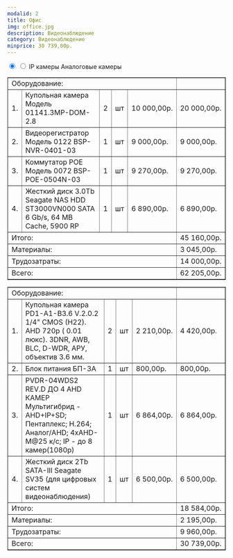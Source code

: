 ```yaml
---
modalid: 2
title: Офис
img: office.jpg
description: Видеонаблюдение
category: Видеонаблюдение
minprice: 30 739,00р.
---
```


<section class="tabs">
    <input id="tab_3" type="radio" name="tab2" checked="checked"/>
    <input id="tab_4" type="radio" name="tab2"/>
    <label for="tab_3" id="tab_l3">IP камеры</label>
    <label for="tab_4" id="tab_l4">Аналоговые камеры</label>
    <div style="clear:both"></div>
    <div class="tabs_cont">
        <div id="tab_c3">
            <table class="price" border="1">
                <tr class="result"><td colspan="5" align="left">Оборудование:</td><td></td></tr>
                <tr><td>1.</td><td>Купольная камера Модель 01141.3MP-DOM-2.8</td><td>2</td><td>шт</td><td>10 000,00р.</td><td>20 000,00р.</td></tr>
                <tr><td>2.</td><td>Видеорегистратор Модель 0122 BSP-NVR-0401-03</td><td>1</td><td>шт</td><td>9 000,00р.</td><td>9 000,00р.</td></tr>
                <tr><td>3.</td><td>Коммутатор POE Модель 0072 BSP-POE-0504N-03</td><td>1</td><td>шт</td><td>9 270,00р.</td><td>9 270,00р.</td></tr>
                <tr><td>4.</td><td>Жесткий диск 3.0Tb Seagate NAS HDD ST3000VN000 SATA 6 Gb/s, 64 MB Cache, 5900 RP</td><td>1</td><td>шт</td><td>6 890,00р.</td><td>6 890,00р.</td></tr>
                <tr class="result"><td colspan="5" align="left">Итого:</td><td>45 160,00р.</td></tr>
                <tr class="result"><td colspan="5" align="left">Материалы:</td><td>3 045,00р.</td></tr>
                <tr class="result"><td colspan="5" align="left">Трудозатраты:</td><td>14 000,00р.</td></tr>
                <tr class="result sum"><td colspan="5" align="left">Всего:</td><td>62 205,00р.</td></tr>
            </table>
        </div>
        <div id="tab_c4">
            <table class="price" border="1">
                <tr class="result"><td colspan="5" align="left">Оборудование:</td><td></td></tr>
                <tr><td>1.</td><td>Купольная камера PD1-A1-B3.6 V.2.0.2 1/4" CMOS (H22).  АHD 720p ( 0.01 люкс). 3DNR, AWB, BLC, D-WDR, АРУ, объектив 3.6 мм.</td><td>2</td><td>шт</td><td>2 210,00р.</td><td>4 420,00р.</td></tr>
                <tr><td>2.</td><td>Блок питания БП-3А</td><td>1</td><td>шт</td><td>800,00р.</td><td>800,00р.</td></tr>
                <tr><td>3.</td><td>PVDR-04WDS2 REV.D ДО 4 AHD КАМЕР Мультигибрид - AHD+IP+SD; Пентаплекс; H.264; Аналог/AHD;  4xAHD-M@25 к/с; IP - до 8 камер(1080р)</td><td>1</td><td>шт</td><td>6 864,00р.</td><td>6 864,00р.</td></tr>
                <tr><td>4.</td><td>Жесткий диск 2Tb SATA-III Seagate SV35 (для цифровых систем видеонаблюдения)</td><td>1</td><td>шт</td><td>6 500,00р.</td><td>6 500,00р.</td></tr>
                <tr class="result"><td colspan="5" align="left">Итого:</td><td>18 584,00р.</td></tr>
                <tr class="result"><td colspan="5" align="left">Материалы:</td><td>2 195,00р.</td></tr>
                <tr class="result"><td colspan="5" align="left">Трудозатраты:</td><td>9 960,00р.</td></tr>
                <tr class="result sum"><td colspan="5" align="left">Всего:</td><td>30 739,00р.</td></tr>
            </table>
        </div>
    </div>
</section>
